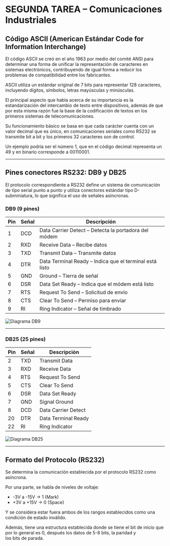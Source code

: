 # SEGUNDA TAREA – Comunicaciones Industriales

## Código ASCII (American Estándar Code for Information Interchange)

El código ASCII se creó en el año 1963 por medio del comité ANSI para determinar una forma de unificar la representación de caracteres en sistemas electrónicos, contribuyendo de igual forma a reducir los problemas de compatibilidad entre los fabricantes.  

ASCII utiliza un estándar original de 7 bits para representar 128 caracteres, incluyendo dígitos, símbolos, letras mayúsculas y minúsculas.  

El principal aspecto que habla acerca de su importancia es la estandarización del intercambio de texto entre dispositivos, además de que por esta misma razón fue la base de la codificación de textos en los primeros sistemas de telecomunicaciones.  

Su funcionamiento básico se basa en que cada carácter cuenta con un valor decimal que es único, en comunicaciones seriales como RS232 se transmite bit a bit y los primeros 32 caracteres son de control.  

Un ejemplo podría ser el número 1, que en el código decimal representa un 49 y en binario corresponde a 00110001.  

---

## Pines conectores RS232: DB9 y DB25

El protocolo correspondiente a RS232 define un sistema de comunicación de tipo serial punto a punto y utiliza conectores estándar tipo D-subminiatura, lo que significa el uso de señales asíncronas.  

### DB9 (9 pines)

| Pin | Señal | Descripción |
|-----|-------|-------------|
| 1   | DCD   | Data Carrier Detect – Detecta la portadora del módem |
| 2   | RXD   | Receive Data – Recibe datos |
| 3   | TXD   | Transmit Data – Transmite datos |
| 4   | DTR   | Data Terminal Ready – Indica que el terminal está listo |
| 5   | GND   | Ground – Tierra de señal |
| 6   | DSR   | Data Set Ready – Indica que el módem está listo |
| 7   | RTS   | Request To Send – Solicitud de envío |
| 8   | CTS   | Clear To Send – Permiso para enviar |
| 9   | RI    | Ring Indicator – Señal de timbrado |

![Diagrama DB9](URL_imagen_DB9)

---

### DB25 (25 pines)

| Pin | Señal | Descripción |
|-----|-------|-------------|
| 2   | TXD   | Transmit Data |
| 3   | RXD   | Receive Data |
| 4   | RTS   | Request To Send |
| 5   | CTS   | Clear To Send |
| 6   | DSR   | Data Set Ready |
| 7   | GND   | Signal Ground |
| 8   | DCD   | Data Carrier Detect |
| 20  | DTR   | Data Terminal Ready |
| 22  | RI    | Ring Indicator |

![Diagrama DB25](URL_imagen_DB25)

---

## Formato del Protocolo (RS232)

Se determina la comunicación establecida por el protocolo RS232 como asíncrona.  

Por una parte, se habla de niveles de voltaje:  

- -3V a -15V → 1 (Mark)  
- +3V a +15V → 0 (Space)  

Y se considera estar fuera ambos de los rangos establecidos como una condición de estado inválido.  

Además, tiene una estructura establecida donde se tiene el bit de inicio que por lo general es 0, después los datos de 5-8 bits, la paridad y los bits de parada.
